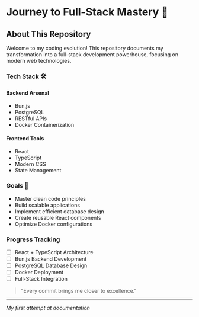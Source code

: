 # Journey to Full-Stack Mastery 🚀

## About This Repository

Welcome to my coding evolution! This repository documents my transformation into a full-stack development powerhouse, focusing on modern web technologies.

### Tech Stack 🛠️

#### Backend Arsenal

- Bun.js
- PostgreSQL
- RESTful APIs
- Docker Containerization

#### Frontend Tools

- React
- TypeScript
- Modern CSS
- State Management

### Goals 🎯

- Master clean code principles
- Build scalable applications
- Implement efficient database design
- Create reusable React components
- Optimize Docker configurations

### Progress Tracking

- [ ] React + TypeScript Architecture
- [ ] Bun.js Backend Development
- [ ] PostgreSQL Database Design
- [ ] Docker Deployment
- [ ] Full-Stack Integration

> "Every commit brings me closer to excellence."

---
*My first attempt at documentation*
